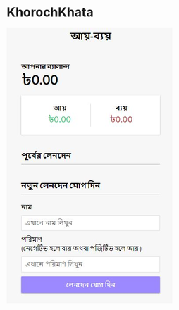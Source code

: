 # KhorochKhata
![KhorochKhataPic](https://github.com/Mahir101/KhorochKhata/blob/master/Capture.jpg?raw=true)

